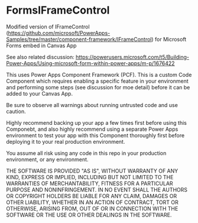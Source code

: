 # FormsIFrameControl
Modified version of IFrameControl (https://github.com/microsoft/PowerApps-Samples/tree/master/component-framework/IFrameControl)
 for Microsoft Forms embed in Canvas App

See also related discussion:
https://powerusers.microsoft.com/t5/Building-Power-Apps/Using-microsoft-form-within-power-apps/m-p/1676422



This uses Power Apps Component Framework (PCF).
This is a custom Code Component which requires enabling a specific feature in your environment and performing some steps (see discussion for moe detail) 
before it can be added to your Canvas App.

Be sure to observe all warnings about running untrusted code and use caution.

Highly recommend backing up your app a few times first before using this Componebt, and also highly recommend using a separate Power Apps environment to test your app with this Component thoroughly first before deploying it to your real production environment.

You assume all risk using any code in this repo in your production environment, or any environment.

THE SOFTWARE IS PROVIDED "AS IS", WITHOUT WARRANTY OF ANY KIND, EXPRESS OR
IMPLIED, INCLUDING BUT NOT LIMITED TO THE WARRANTIES OF MERCHANTABILITY,
FITNESS FOR A PARTICULAR PURPOSE AND NONINFRINGEMENT. IN NO EVENT SHALL THE
AUTHORS OR COPYRIGHT HOLDERS BE LIABLE FOR ANY CLAIM, DAMAGES OR OTHER
LIABILITY, WHETHER IN AN ACTION OF CONTRACT, TORT OR OTHERWISE, ARISING FROM,
OUT OF OR IN CONNECTION WITH THE SOFTWARE OR THE USE OR OTHER DEALINGS IN THE
SOFTWARE.
